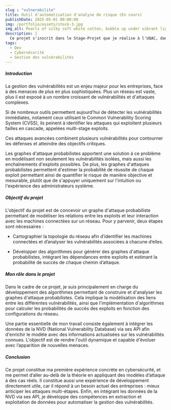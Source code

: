 ```yaml
---
slug : "vulnerabilite"
title: Outil d'automatisation d'analyse de risque (En cours)
publishDate: 2025-05-01 00:00:00
img: /portfolio/assets/stock-3.jpg
img_alt: Pearls of silky soft white cotton, bubble up under vibrant lighting
description: |
  Ce projet s'inscrit dans le Stage-Projet que je réalise à l'UQAC, dans le cadre de mon échange universitaire avec l'ESIEA pour ma double diplomation.
tags:
  - Dev
  - Cybersécurité
  - Gestion des vulnérabilités
---
```

##### Introduction
La gestion des vulnérabilités est un enjeu majeur pour les entreprises, face à des menaces de plus en plus sophistiquées. 
Plus un réseau est vaste, plus il est exposé à un nombre croissant de vulnérabilités et d'attaques complexes.

Si de nombreux outils permettent aujourd’hui de détecter les vulnérabilités immédiates, notament ceux utilisant le Common Vulnerability Scoring System (CVSS), ils peinent à identifier les attaques qui exploitent plusieurs failles en cascade, appelées multi-stage exploits. 

Ces attaques avancées combinent plusieurs vulnérabilités pour contourner les défenses et atteindre des objectifs critiques.

Les graphes d'attaque probabilistes apportent une solution à ce problème en modélisant non seulement les vulnérabilités isolées, 
mais aussi les enchaînements d'exploits possibles. 
De plus, les graphes d'attaques probabilistes permettent d'estimer la probabilité de réussite de chaque exploit permettant ainsi de quantifier le risque de manière objective et mesurable, 
plutôt que de s'appuyer uniquement sur l'intuition ou l'expérience des administrateurs système.

##### Objectif du projet
L'objectif du projet est de concevoir un graphe d'attaque probabiliste permettant de modéliser les relations entre les exploits et leur interaction avec les machines connectées sur un réseau.
Pour y parvenir, deux étapes sont nécessaires :

- Cartographier la topologie du réseau afin d’identifier les machines connectées et d’analyser les vulnérabilités associées à chacune d’elles.

- Développer des algorithmes pour générer des graphes d'attaque probabilistes, intégrant les dépendances entre exploits et estimant la probabilité de succès de chaque chemin d’attaque.

##### Mon rôle dans le projet
Dans le cadre de ce projet, je suis principalement en charge du développement des algorithmes permettant de construire et d'analyser les graphes d'attaque probabilistes. Cela implique la modélisation des liens entre les différentes vulnérabilités, ainsi que l'implémentation d'algorithmes pour calculer les probabilités de succès des exploits en fonction des configurations du réseau.

Une partie essentielle de mon travail consiste également à intégrer les données de la NVD (National Vulnerability Database) via ses API afin d'enrichir le modèle avec des informations actualisées sur les vulnérabilités connues. L'objectif est de rendre l'outil dynamique et capable d'évoluer avec l’apparition de nouvelles menaces.

##### Conclusion
Ce projet constitue ma première expérience concrète en cybersécurité, et me permet d’aller au-delà de la théorie en appliquant des modèles d’attaque à des cas réels. Il constitue aussi une expérience de développement directement utile, car il répond à un besoin actuel des entreprises : mieux anticiper les attaques multi-étapes. Enfin, en intégrant les données de la NVD via ses API, je développe des compétences en extraction et exploitation de données pour automatiser la gestion des vulnérabilités.